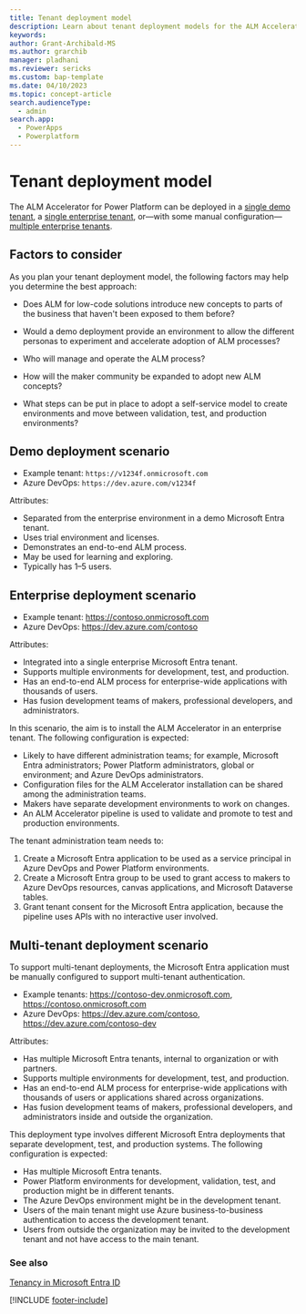 ```yaml
---
title: Tenant deployment model
description: Learn about tenant deployment models for the ALM Accelerator for Power Platform.
keywords: 
author: Grant-Archibald-MS
ms.author: grarchib
manager: pladhani
ms.reviewer: sericks
ms.custom: bap-template
ms.date: 04/10/2023
ms.topic: concept-article
search.audienceType: 
  - admin
search.app: 
  - PowerApps
  - Powerplatform
---
```


# Tenant deployment model

The ALM Accelerator for Power Platform can be deployed in a [single demo tenant](#demo-deployment-scenario), a [single enterprise tenant](#enterprise-deployment-scenario), or&mdash;with some manual configuration&mdash;[multiple enterprise tenants](#multi-tenant-deployment-scenario).

## Factors to consider

As you plan your tenant deployment model, the following factors may help you determine the best approach:

- Does ALM for low-code solutions introduce new concepts to parts of the business that haven't been exposed to them before?

- Would a demo deployment provide an environment to allow the different personas to experiment and accelerate adoption of ALM processes?

- Who will manage and operate the ALM process?

- How will the maker community be expanded to adopt new ALM concepts?

- What steps can be put in place to adopt a self-service model to create environments and move between validation, test, and production environments?

## Demo deployment scenario

- Example tenant: `https://v1234f.onmicrosoft.com`
- Azure DevOps: `https://dev.azure.com/v1234f`

Attributes:

- Separated from the enterprise environment in a demo Microsoft Entra tenant.
- Uses trial environment and licenses.
- Demonstrates an end-to-end ALM process.
- May be used for learning and exploring.
- Typically has 1&ndash;5 users.

## Enterprise deployment scenario

- Example tenant: <https://contoso.onmicrosoft.com>
- Azure DevOps: <https://dev.azure.com/contoso>

Attributes:

- Integrated into a single enterprise Microsoft Entra tenant.
- Supports multiple environments for development, test, and production.
- Has an end-to-end ALM process for enterprise-wide applications with thousands of users.
- Has fusion development teams of makers, professional developers, and administrators.

In this scenario, the aim is to install the ALM Accelerator in an enterprise tenant. The following configuration is expected:

- Likely to have different administration teams; for example, Microsoft Entra administrators; Power Platform administrators, global or environment; and Azure DevOps administrators.
- Configuration files for the ALM Accelerator installation can be shared among the administration teams.
- Makers have separate development environments to work on changes.
- An ALM Accelerator pipeline is used to validate and promote to test and production environments.

The tenant administration team needs to:

1. Create a Microsoft Entra application to be used as a service principal in Azure DevOps and Power Platform environments.
1. Create a Microsoft Entra group to be used to grant access to makers to Azure DevOps resources, canvas applications, and Microsoft Dataverse tables.
1. Grant tenant consent for the Microsoft Entra application, because the pipeline uses APIs with no interactive user involved.

## Multi-tenant deployment scenario

To support multi-tenant deployments, the Microsoft Entra application must be manually configured to support multi-tenant authentication.

- Example tenants: <https://contoso-dev.onmicrosoft.com>, <https://contoso.onmicrosoft.com>
- Azure DevOps: <https://dev.azure.com/contoso>, <https://dev.azure.com/contoso-dev>

Attributes:

- Has multiple Microsoft Entra tenants, internal to organization or with partners.
- Supports multiple environments for development, test, and production.
- Has an end-to-end ALM process for enterprise-wide applications with thousands of users or applications shared across organizations.
- Has fusion development teams of makers, professional developers, and administrators inside and outside the organization.

This deployment type involves different Microsoft Entra deployments that separate development, test, and production systems. The following configuration is expected:

- Has multiple Microsoft Entra tenants.
- Power Platform environments for development, validation, test, and production might be in different tenants.
- The Azure DevOps environment might be in the development tenant.
- Users of the main tenant might use Azure business-to-business authentication to access the development tenant.
- Users from outside the organization may be invited to the development tenant and not have access to the main tenant.

### See also

[Tenancy in Microsoft Entra ID](/azure/active-directory/develop/single-and-multi-tenant-apps)

[!INCLUDE [footer-include](../../../includes/footer-banner.md)]
